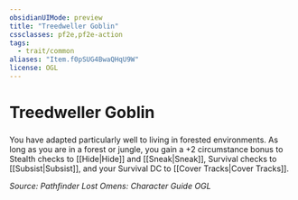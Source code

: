 ```yaml
---
obsidianUIMode: preview
title: "Treedweller Goblin"
cssclasses: pf2e,pf2e-action
tags:
  - trait/common
aliases: "Item.f0pSUG4BwaQHqU9W"
license: OGL
---
```

# Treedweller Goblin

### 






You have adapted particularly well to living in forested environments. As long as you are in a forest or jungle, you gain a +2 circumstance bonus to Stealth checks to [[Hide|Hide]] and [[Sneak|Sneak]], Survival checks to [[Subsist|Subsist]], and your Survival DC to [[Cover Tracks|Cover Tracks]].

*Source: Pathfinder Lost Omens: Character Guide*
*OGL*
